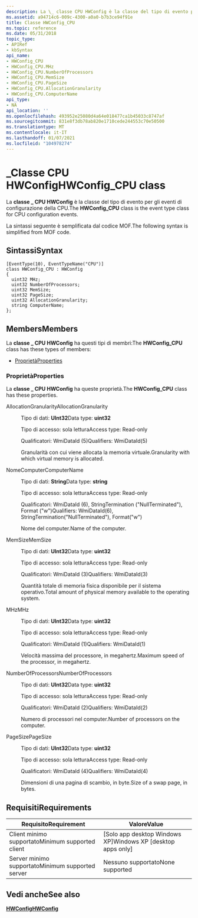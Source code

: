 ```yaml
---
description: La \_ classe CPU HWConfig è la classe del tipo di evento per gli eventi di configurazione della CPU. La sintassi seguente è semplificata dal codice MOF.
ms.assetid: a94714c6-009c-4300-a0a0-b7b3ce94f91e
title: Classe HWConfig_CPU
ms.topic: reference
ms.date: 05/31/2018
topic_type:
- APIRef
- kbSyntax
api_name:
- HWConfig_CPU
- HWConfig_CPU.MHz
- HWConfig_CPU.NumberOfProcessors
- HWConfig_CPU.MemSize
- HWConfig_CPU.PageSize
- HWConfig_CPU.AllocationGranularity
- HWConfig_CPU.ComputerName
api_type:
- NA
api_location: ''
ms.openlocfilehash: 493952e25080d4a64e018477ca1b45033c8747af
ms.sourcegitcommit: 831e8f3db78ab820e1710cede244553c70e50500
ms.translationtype: MT
ms.contentlocale: it-IT
ms.lasthandoff: 01/07/2021
ms.locfileid: "104978274"
---
```

# <a name="hwconfig_cpu-class"></a><span data-ttu-id="b059f-104">\_Classe CPU HWConfig</span><span class="sxs-lookup"><span data-stu-id="b059f-104">HWConfig\_CPU class</span></span>

<span data-ttu-id="b059f-105">La **classe \_ CPU HWConfig** è la classe del tipo di evento per gli eventi di configurazione della CPU.</span><span class="sxs-lookup"><span data-stu-id="b059f-105">The **HWConfig\_CPU** class is the event type class for CPU configuration events.</span></span>

<span data-ttu-id="b059f-106">La sintassi seguente è semplificata dal codice MOF.</span><span class="sxs-lookup"><span data-stu-id="b059f-106">The following syntax is simplified from MOF code.</span></span>

## <a name="syntax"></a><span data-ttu-id="b059f-107">Sintassi</span><span class="sxs-lookup"><span data-stu-id="b059f-107">Syntax</span></span>

``` syntax
[EventType(10), EventTypeName("CPU")]
class HWConfig_CPU : HWConfig
{
  uint32 MHz;
  uint32 NumberOfProcessors;
  uint32 MemSize;
  uint32 PageSize;
  uint32 AllocationGranularity;
  string ComputerName;
};
```

## <a name="members"></a><span data-ttu-id="b059f-108">Members</span><span class="sxs-lookup"><span data-stu-id="b059f-108">Members</span></span>

<span data-ttu-id="b059f-109">La **classe \_ CPU HWConfig** ha questi tipi di membri:</span><span class="sxs-lookup"><span data-stu-id="b059f-109">The **HWConfig\_CPU** class has these types of members:</span></span>

-   [<span data-ttu-id="b059f-110">Proprietà</span><span class="sxs-lookup"><span data-stu-id="b059f-110">Properties</span></span>](#properties)

### <a name="properties"></a><span data-ttu-id="b059f-111">Proprietà</span><span class="sxs-lookup"><span data-stu-id="b059f-111">Properties</span></span>

<span data-ttu-id="b059f-112">La **classe \_ CPU HWConfig** ha queste proprietà.</span><span class="sxs-lookup"><span data-stu-id="b059f-112">The **HWConfig\_CPU** class has these properties.</span></span>

<dl> <dt>

<span data-ttu-id="b059f-113">AllocationGranularity</span><span class="sxs-lookup"><span data-stu-id="b059f-113">AllocationGranularity</span></span>
</dt> <dd> <dl> <dt>

<span data-ttu-id="b059f-114">Tipo di dati: **UInt32**</span><span class="sxs-lookup"><span data-stu-id="b059f-114">Data type: **uint32**</span></span>
</dt> <dt>

<span data-ttu-id="b059f-115">Tipo di accesso: sola lettura</span><span class="sxs-lookup"><span data-stu-id="b059f-115">Access type: Read-only</span></span>
</dt> <dt>

<span data-ttu-id="b059f-116">Qualificatori: WmiDataId (5)</span><span class="sxs-lookup"><span data-stu-id="b059f-116">Qualifiers: WmiDataId(5)</span></span>
</dt> </dl>

<span data-ttu-id="b059f-117">Granularità con cui viene allocata la memoria virtuale.</span><span class="sxs-lookup"><span data-stu-id="b059f-117">Granularity with which virtual memory is allocated.</span></span>

</dd> <dt>

<span data-ttu-id="b059f-118">NomeComputer</span><span class="sxs-lookup"><span data-stu-id="b059f-118">ComputerName</span></span>
</dt> <dd> <dl> <dt>

<span data-ttu-id="b059f-119">Tipo di dati: **String**</span><span class="sxs-lookup"><span data-stu-id="b059f-119">Data type: **string**</span></span>
</dt> <dt>

<span data-ttu-id="b059f-120">Tipo di accesso: sola lettura</span><span class="sxs-lookup"><span data-stu-id="b059f-120">Access type: Read-only</span></span>
</dt> <dt>

<span data-ttu-id="b059f-121">Qualificatori: WmiDataId (6), StringTermination ("NullTerminated"), Format ("w")</span><span class="sxs-lookup"><span data-stu-id="b059f-121">Qualifiers: WmiDataId(6), StringTermination("NullTerminated"), Format("w")</span></span>
</dt> </dl>

<span data-ttu-id="b059f-122">Nome del computer.</span><span class="sxs-lookup"><span data-stu-id="b059f-122">Name of the computer.</span></span>

</dd> <dt>

<span data-ttu-id="b059f-123">MemSize</span><span class="sxs-lookup"><span data-stu-id="b059f-123">MemSize</span></span>
</dt> <dd> <dl> <dt>

<span data-ttu-id="b059f-124">Tipo di dati: **UInt32**</span><span class="sxs-lookup"><span data-stu-id="b059f-124">Data type: **uint32**</span></span>
</dt> <dt>

<span data-ttu-id="b059f-125">Tipo di accesso: sola lettura</span><span class="sxs-lookup"><span data-stu-id="b059f-125">Access type: Read-only</span></span>
</dt> <dt>

<span data-ttu-id="b059f-126">Qualificatori: WmiDataId (3)</span><span class="sxs-lookup"><span data-stu-id="b059f-126">Qualifiers: WmiDataId(3)</span></span>
</dt> </dl>

<span data-ttu-id="b059f-127">Quantità totale di memoria fisica disponibile per il sistema operativo.</span><span class="sxs-lookup"><span data-stu-id="b059f-127">Total amount of physical memory available to the operating system.</span></span>

</dd> <dt>

<span data-ttu-id="b059f-128">MHz</span><span class="sxs-lookup"><span data-stu-id="b059f-128">MHz</span></span>
</dt> <dd> <dl> <dt>

<span data-ttu-id="b059f-129">Tipo di dati: **UInt32**</span><span class="sxs-lookup"><span data-stu-id="b059f-129">Data type: **uint32**</span></span>
</dt> <dt>

<span data-ttu-id="b059f-130">Tipo di accesso: sola lettura</span><span class="sxs-lookup"><span data-stu-id="b059f-130">Access type: Read-only</span></span>
</dt> <dt>

<span data-ttu-id="b059f-131">Qualificatori: WmiDataId (1)</span><span class="sxs-lookup"><span data-stu-id="b059f-131">Qualifiers: WmiDataId(1)</span></span>
</dt> </dl>

<span data-ttu-id="b059f-132">Velocità massima del processore, in megahertz.</span><span class="sxs-lookup"><span data-stu-id="b059f-132">Maximum speed of the processor, in megahertz.</span></span>

</dd> <dt>

<span data-ttu-id="b059f-133">NumberOfProcessors</span><span class="sxs-lookup"><span data-stu-id="b059f-133">NumberOfProcessors</span></span>
</dt> <dd> <dl> <dt>

<span data-ttu-id="b059f-134">Tipo di dati: **UInt32**</span><span class="sxs-lookup"><span data-stu-id="b059f-134">Data type: **uint32**</span></span>
</dt> <dt>

<span data-ttu-id="b059f-135">Tipo di accesso: sola lettura</span><span class="sxs-lookup"><span data-stu-id="b059f-135">Access type: Read-only</span></span>
</dt> <dt>

<span data-ttu-id="b059f-136">Qualificatori: WmiDataId (2)</span><span class="sxs-lookup"><span data-stu-id="b059f-136">Qualifiers: WmiDataId(2)</span></span>
</dt> </dl>

<span data-ttu-id="b059f-137">Numero di processori nel computer.</span><span class="sxs-lookup"><span data-stu-id="b059f-137">Number of processors on the computer.</span></span>

</dd> <dt>

<span data-ttu-id="b059f-138">PageSize</span><span class="sxs-lookup"><span data-stu-id="b059f-138">PageSize</span></span>
</dt> <dd> <dl> <dt>

<span data-ttu-id="b059f-139">Tipo di dati: **UInt32**</span><span class="sxs-lookup"><span data-stu-id="b059f-139">Data type: **uint32**</span></span>
</dt> <dt>

<span data-ttu-id="b059f-140">Tipo di accesso: sola lettura</span><span class="sxs-lookup"><span data-stu-id="b059f-140">Access type: Read-only</span></span>
</dt> <dt>

<span data-ttu-id="b059f-141">Qualificatori: WmiDataId (4)</span><span class="sxs-lookup"><span data-stu-id="b059f-141">Qualifiers: WmiDataId(4)</span></span>
</dt> </dl>

<span data-ttu-id="b059f-142">Dimensioni di una pagina di scambio, in byte.</span><span class="sxs-lookup"><span data-stu-id="b059f-142">Size of a swap page, in bytes.</span></span>

</dd> </dl>

## <a name="requirements"></a><span data-ttu-id="b059f-143">Requisiti</span><span class="sxs-lookup"><span data-stu-id="b059f-143">Requirements</span></span>



| <span data-ttu-id="b059f-144">Requisito</span><span class="sxs-lookup"><span data-stu-id="b059f-144">Requirement</span></span> | <span data-ttu-id="b059f-145">Valore</span><span class="sxs-lookup"><span data-stu-id="b059f-145">Value</span></span> |
|-------------------------------------|---------------------------------------------|
| <span data-ttu-id="b059f-146">Client minimo supportato</span><span class="sxs-lookup"><span data-stu-id="b059f-146">Minimum supported client</span></span><br/> | <span data-ttu-id="b059f-147">\[Solo app desktop Windows XP\]</span><span class="sxs-lookup"><span data-stu-id="b059f-147">Windows XP \[desktop apps only\]</span></span><br/> |
| <span data-ttu-id="b059f-148">Server minimo supportato</span><span class="sxs-lookup"><span data-stu-id="b059f-148">Minimum supported server</span></span><br/> | <span data-ttu-id="b059f-149">Nessuno supportato</span><span class="sxs-lookup"><span data-stu-id="b059f-149">None supported</span></span><br/>                   |



## <a name="see-also"></a><span data-ttu-id="b059f-150">Vedi anche</span><span class="sxs-lookup"><span data-stu-id="b059f-150">See also</span></span>

<dl> <dt>

[<span data-ttu-id="b059f-151">**HWConfig**</span><span class="sxs-lookup"><span data-stu-id="b059f-151">**HWConfig**</span></span>](hwconfig.md)
</dt> </dl>

 

 




